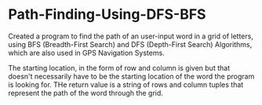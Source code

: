 # Path-Finding-Using-DFS-BFS
Created a program to find the path of an user-input word in a grid of letters, using BFS (Breadth-First Search) and DFS (Depth-First Search) Algorithms, which are also used in GPS Navigation Systems.

The starting location, in the form of row and column is given but that doesn't necessarily have to be the starting location of the word the program is looking for. THe return value is a string of rows and column tuples that represent the path of the word through the grid.
